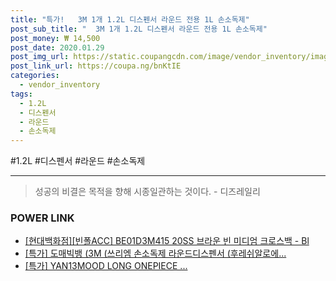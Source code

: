 ```yaml
--- 
title: "특가!   3M 1개 1.2L 디스펜서 라운드 전용 1L 손소독제" 
post_sub_title: "  3M 1개 1.2L 디스펜서 라운드 전용 1L 손소독제" 
post_money: ₩ 14,500 
post_date: 2020.01.29 
post_img_url: https://static.coupangcdn.com/image/vendor_inventory/images/2019/01/12/18/0/3fc124fe-476d-4097-a8a0-fc9ab8228c20.jpg 
post_link_url: https://coupa.ng/bnKtIE 
categories: 
  - vendor_inventory 
tags: 
  - 1.2L 
  - 디스펜서 
  - 라운드 
  - 손소독제 
--- 
```

  #1.2L #디스펜서 #라운드 #손소독제 
<hr> 

> 성공의 비결은 목적을 향해 시종일관하는 것이다. - 디즈레일리 


### POWER LINK

* <a href="https://blog.naver.com/fasyy4321/221789682692" target="_blank">[현대백화점][빈폴ACC] BE01D3M415 20SS 브라운 빈 미디엄 크로스백 - Bl</a>
* <a href="https://blog.naver.com/sakai111/221790100430" target="_blank">[특가] 도매빅뱅 (3M (쓰리엠 손소독제 라운드디스펜서 (후레쉬알로에...</a>
* <a href="https://blog.naver.com/an0733/221787138459" target="_blank">[특가] YAN13MOOD LONG ONEPIECE ...</a>

